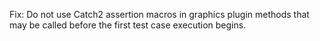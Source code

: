 Fix: Do not use Catch2 assertion macros in graphics plugin methods that may be called before the first test case execution begins.
